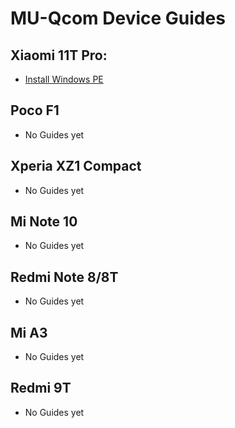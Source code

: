 # MU-Qcom Device Guides

## Xiaomi 11T Pro:

   - [Install Windows PE](https://github.com/Robotix22/MU-Qcom-Guides/blob/main/Xiaomi-11T-Pro/WinPE.md)

## Poco F1

   - No Guides yet

## Xperia XZ1 Compact

   - No Guides yet

## Mi Note 10

   - No Guides yet

## Redmi Note 8/8T

   - No Guides yet

## Mi A3

   - No Guides yet

## Redmi 9T

   - No Guides yet
